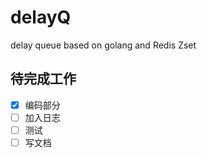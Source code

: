 # delayQ
delay queue based on golang and Redis Zset

## 待完成工作
- [x] 编码部分
- [ ] 加入日志
- [ ] 测试
- [ ] 写文档
